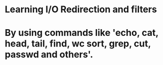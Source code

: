 # Learning I/O Redirection and filters
# By using commands like 'echo, cat, head, tail, find, wc sort, grep, cut, passwd and others'.
